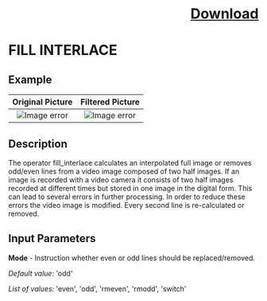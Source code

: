 # <p align="right"><a class="github-button" aria-label="Download ntkme/github-buttons on GitHub" href="https://github.com/Balluff-BVS/halconscripts/raw/master/Filters/Smoothing/FillInterlace/fill_interlace.zip" data-icon="octicon-cloud-download">Download</a></p>


FILL INTERLACE
==========

## Example

Original Picture             | Filtered Picture
:-------------------------:|:-------------------------:
![Image error](https://github.com/Balluff-BVS/halconscripts/blob/master/Filters/Smoothing/FillInterlace/original.png?raw=true)  |  ![Image error](https://github.com/Balluff-BVS/halconscripts/blob/master/Filters/Smoothing/FillInterlace/fill_interlace.png?raw=true)

Description
----------
The operator fill_interlace calculates an interpolated full image or removes odd/even lines from a video image composed of two half images. If an image is recorded with a video camera it consists of two half images recorded at different times but stored in one image in the digital form. This can lead to several errors in further processing. In order to reduce these errors the video image is modified. Every second line is re-calculated or removed.

Input Parameters
----------

**Mode** - Instruction whether even or odd lines should be replaced/removed.

*Default value:* 'odd'

*List of values:* 'even', 'odd', 'rmeven', 'rmodd', 'switch'


